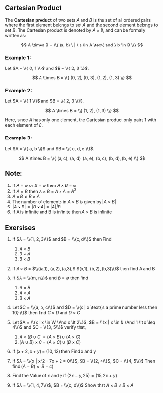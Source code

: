 ## Cartesian Product 

The **Cartesian product** of two sets  $A$ and $B$ is the set of all ordered pairs where the first element belongs to set $A$ and the second element belongs to set $B$. The Cartesian product is denoted by $A \times B$, and can be formally written as:

$$
A \times B = \\{ (a, b) \ | \ a \in A \text{ and } b \in B \\}
$$

### Example 1:
Let $A = \\{ 0, 1 \\}$ and $B = \\{ 2, 3 \\}$.

$$
A \times B = \\{ (0, 2), (0, 3), (1, 2), (1, 3) \\}
$$

### Example 2:
Let $A = \\{ 1 \\}$ and $B = \\{ 2, 3 \\}$.

$$
A \times B = \\{ (1, 2), (1, 3) \\}
$$

Here, since $A$ has only one element, the Cartesian product only pairs $1$ with each element of $B$.

### Example 3:
Let $A = \\{ a, b \\}$ and $B = \\{ c, d, e \\}$.

$$
A \times B = \\{ (a, c), (a, d), (a, e), (b, c), (b, d), (b, e) \\}
$$

## Note:

1. If $A = \emptyset$ or $B = \emptyset$ then $A \times B$ = $\emptyset$
2. If $A = B$ then $A \times B$ = $A \times A$ = $A^2$
3. $A \times B \neq B \times A$
4. The number of elements in $A \times B$ is given by $|A \times B|$ 
5. $|A \times B| = |B \times A|$ = $|A| \dot |B|$
6. If A is infinite and B is infinite then $A \times B$ is infinite

## Exersises

1. If $A = \\{1, 2, 3\\}$ and $B = \\{c, d\\}$ then Find
   1. $A \times B$
   2. $B \times A$
   3. $B \times B$

2. If $A \times B$ = $\\{(a,1), (a,2), (a,3),$ $(b,1), (b,2), (b,3)\\}$ then find A and B

3. If $A = \\{m, n\\}$ and $B = \emptyset$ then find
   1. $A \times B$
   2. $A \times A$
   3. $B \times A$

4. Let $C = \\{a, b, c\\}$ and $D = \\{x | x \text{is a prime number less then 10} \\}$ then find $C \times D$ and $D \times C$

5. Let $A = \\{x | x \in W \And x \lt 2\\}$, $B = \\{x | x \in N \And 1 \lt x \leq 4\\}$ and $C = \\{3, 5\\}$ verify that,
   1. $A \times (B \cup C)$ = $(A \times B) \cup (A \times C)$
   2. $(A \cup B) \times C$ = $(A \times C) \cup (B \times C)$

6. If $(x + 2, x +  y)$ = $(10, 12)$ then Find x and y

7. If $A = \\{x | x^2 - 7x + 2 = 0\\}$, $B = \\{2, 4\\}$, $C = \\{4, 5\\}$ Then find $(A - B) \times (B - c)$

8. Find the Value of $x$ and $y$ if $(2x - y, 25) = (15, 2x + y)$

9.  If $A = \\{1, 4, 7\\}$, $B = \\{c, d\\}$ Show that $A \times B \neq B \times A$


